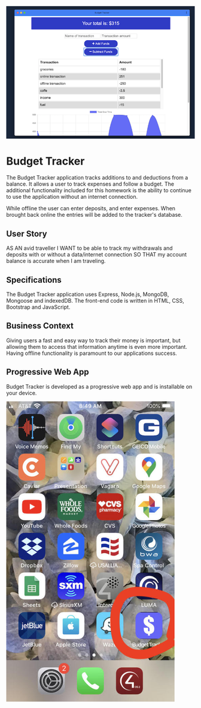 <img width="1000" alt="budget tracker" src="https://github.com/ngalter/budget/blob/master/budget.png">

# Budget Tracker
 The Budget Tracker application tracks additions to and deductions from a balance.  It allows a user to track expenses and follow a budget.  The additional functionality included for this homework is the ability to continue to use the application without an internet connection.

 While offline the user can enter deposits, and enter expenses.  When brought back online the entries will be added to the tracker's database. 

## User Story
AS AN avid traveller
I WANT to be able to track my withdrawals and deposits with or without a data/internet connection
SO THAT my account balance is accurate when I am traveling.

## Specifications 
The Budget Tracker application uses Express, Node.js, MongoDB, Mongoose and indexedDB. The front-end code is written in HTML, CSS, Bootstrap and JavaScript.

## Business Context
Giving users a fast and easy way to track their money is important, but allowing them to access that information anytime is even more important. Having offline functionality is paramount to our applications success.

## Progressive Web App
Budget Tracker is developed as a progressive web app and is installable on your device. 

<img width="450" alt="budget tracker" src="https://github.com/ngalter/budget/blob/master/budget-icon.jpg">
